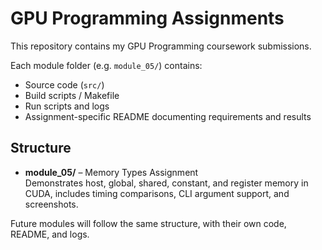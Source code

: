 # GPU Programming Assignments

This repository contains my GPU Programming coursework submissions.

Each module folder (e.g. `module_05/`) contains:
- Source code (`src/`)
- Build scripts / Makefile
- Run scripts and logs
- Assignment-specific README documenting requirements and results

## Structure
- **module_05/** – Memory Types Assignment  
  Demonstrates host, global, shared, constant, and register memory in CUDA,
  includes timing comparisons, CLI argument support, and screenshots.

Future modules will follow the same structure, with their own code, README, and logs.